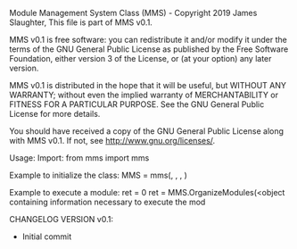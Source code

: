 Module Management System Class (MMS) - Copyright 2019 James Slaughter,
This file is part of MMS v0.1.

MMS v0.1 is free software: you can redistribute it and/or modify
it under the terms of the GNU General Public License as published by
the Free Software Foundation, either version 3 of the License, or
(at your option) any later version.

MMS v0.1 is distributed in the hope that it will be useful,
but WITHOUT ANY WARRANTY; without even the implied warranty of
MERCHANTABILITY or FITNESS FOR A PARTICULAR PURPOSE.  See the
GNU General Public License for more details.

You should have received a copy of the GNU General Public License
along with MMS v0.1.  If not, see <http://www.gnu.org/licenses/>.

Usage:
Import:
from mms import mms

Example to initialize the class:
MMS = mms(<list of modules>, <modules directory>, <module to be used>, <Debug True or False>)

Example to execute a module:
ret = 0
ret = MMS.OrganizeModules(<object containing information necessary to execute the mod

CHANGELOG VERSION v0.1:
- Initial commit 

